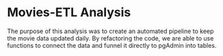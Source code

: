 # Movies-ETL Analysis
The purpose of this analysis was to create an automated pipeline to keep the movie data updated daily.  By refactoring the code, we are able to use functions to connect the data and funnel it directly to pgAdmin into tables.
 
